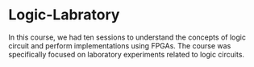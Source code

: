# Logic-Labratory
In this course, we had ten sessions to understand the concepts of logic circuit and perform implementations using FPGAs. The course was specifically focused on laboratory experiments related to logic circuits.
